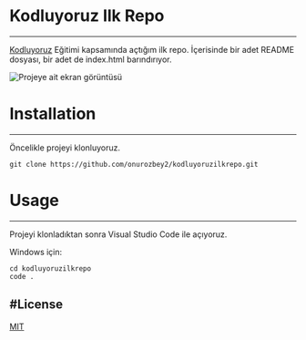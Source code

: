 # Kodluyoruz Ilk Repo
-----
[Kodluyoruz](https://www.kodluyoruz.org/) Eğitimi kapsamında açtığım ilk repo. İçerisinde bir adet README dosyası, bir adet de index.html barındırıyor.

![Projeye ait ekran görüntüsü](C:\Users\onuro\Desktop\Workspace\kodluyoruzilkrepo-main\kodluyoruzilkrepo-main\img\ornekproje1.png)

# Installation
-----

Öncelikle projeyi klonluyoruz.

```
git clone https://github.com/onurozbey2/kodluyoruzilkrepo.git

```

# Usage
-----

Projeyi klonladıktan sonra Visual Studio Code ile açıyoruz.

Windows için:

```
cd kodluyoruzilkrepo
code .

```

#License
-----
[MIT](https://choosealicense.com/licenses/mit/)